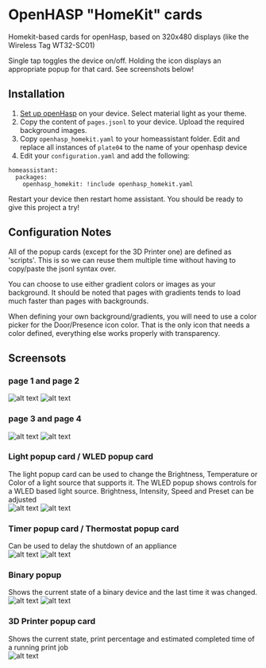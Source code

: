 # OpenHASP "HomeKit" cards

Homekit-based cards for openHasp, based on 320x480 displays (like the Wireless Tag WT32-SC01)

Single tap toggles the device on/off. Holding the icon displays an appropriate popup for that card. See screenshots below!

## Installation

1. [Set up openHasp](https://www.openhasp.com/0.6.3/getting-started/) on your device. Select material light as your theme.
2. Copy the content of `pages.jsonl` to your device. Upload the required background images.
3. Copy `openhasp_homekit.yaml` to your homeassistant folder. Edit and replace all instances of `plate04` to the name of your openhasp device
4. Edit your `configuration.yaml` and add the following:

```
homeassistant:
  packages:
    openhasp_homekit: !include openhasp_homekit.yaml
```

Restart your device then restart home assistant. You should be ready to give this project a try!


## Configuration Notes

All of the popup cards (except for the 3D Printer one) are defined as 'scripts'. This is so we can reuse them multiple time without having to copy/paste the jsonl syntax over.

You can choose to use either gradient colors or images as your background. It should be noted that pages with gradients tends to load much faster than pages with backgrounds.

When defining your own background/gradients, you will need to use a color picker for the Door/Presence icon color. That is the only icon that needs a color defined, everything else works properly with transparency.





## Screensots

### page 1 and page 2
![alt text](assets/page1_bg.jpg)  ![alt text](assets/page2_bg.jpg)

### page 3 and page 4
![alt text](assets/page3_bg.jpg)  ![alt text](assets/page4_bg.jpg)

### Light popup card / WLED popup card
The light popup card can be used to change the Brightness, Temperature or Color of a light source that supports it.
The WLED popup shows controls for a WLED based light source. Brightness, Intensity, Speed and Preset can be adjusted  
![alt text](assets/light_popup.png)   ![alt text](assets/wled_popup.png) 

### Timer popup card / Thermostat popup card     
Can be used to delay the shutdown of an appliance                           
![alt text](assets/timer_popup.png)   ![alt text](assets/thermostat_popup.png) 

### Binary popup
Shows the current state of a binary device and the last time it was changed.                      
![alt text](assets/binary_popup.png) ![alt text](assets/binary_popup2.png) 

### 3D Printer popup card
Shows the current state, print percentage and estimated completed time of a running print job                   
![alt text](assets/3dprinter_popup.png) 

